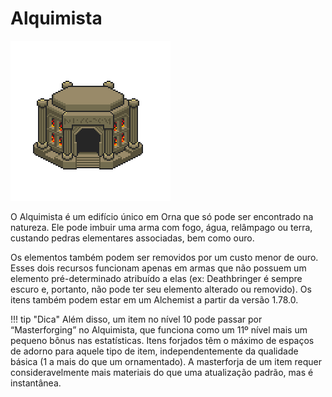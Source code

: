 # Alquimista
 ![Alquimista](https://raw.githubusercontent.com/Orna-Brasil/Assets/main/Edificios/Alchemist.webp)
 
 O Alquimista é um edifício único em Orna que só pode ser encontrado na natureza. Ele pode imbuir uma arma com fogo, água, relâmpago ou terra, custando pedras elementares associadas, bem como ouro. 
 
 Os elementos também podem ser removidos por um custo menor de ouro. Esses dois recursos funcionam apenas em armas que não possuem um elemento pré-determinado atribuído a elas (ex: Deathbringer é sempre escuro e, portanto, não pode ter seu elemento alterado ou removido). Os itens também podem estar em um Alchemist a partir da versão 1.78.0.

!!! tip "Dica"
    Além disso, um item no nível 10 pode passar por “Masterforging” no Alquimista, que funciona como um 11º nível mais um pequeno bônus nas estatísticas. Itens forjados têm o máximo de espaços de adorno para aquele tipo de item, independentemente da qualidade básica (1 a mais do que um ornamentado). A masterforja de um item requer consideravelmente mais materiais do que uma atualização padrão, mas é instantânea.
